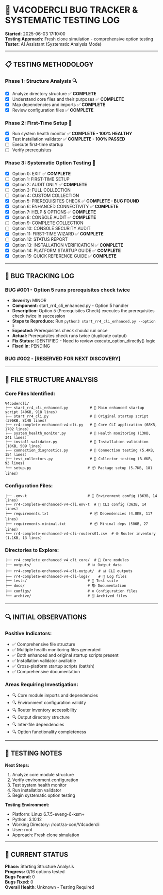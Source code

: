 # 🐛 V4CODERCLI BUG TRACKER & SYSTEMATIC TESTING LOG

**Started:** 2025-06-03 17:10:00  
**Testing Approach:** Fresh clone simulation - comprehensive option testing  
**Tester:** AI Assistant (Systematic Analysis Mode)

---

## 📋 TESTING METHODOLOGY

### **Phase 1: Structure Analysis** 🔍
- [x] Analyze directory structure ✅ **COMPLETE**
- [x] Understand core files and their purposes ✅ **COMPLETE**
- [x] Map dependencies and imports ✅ **COMPLETE**
- [x] Review configuration files ✅ **COMPLETE**

### **Phase 2: First-Time Setup** 🚀
- [x] Run system health monitor ✅ **COMPLETE - 100% HEALTHY**
- [x] Test installation validator ✅ **COMPLETE - 100% PASSED**
- [ ] Execute first-time startup
- [ ] Verify prerequisites

### **Phase 3: Systematic Option Testing** 🎯
- [x] Option 0: EXIT ✅ **COMPLETE**
- [ ] Option 1: FIRST-TIME SETUP
- [x] Option 2: AUDIT ONLY ✅ **COMPLETE**
- [ ] Option 3: FULL COLLECTION
- [ ] Option 4: CUSTOM COLLECTION
- [x] Option 5: PREREQUISITES CHECK ✅ **COMPLETE - BUG FOUND**
- [x] Option 6: ENHANCED CONNECTIVITY ✅ **COMPLETE**
- [x] Option 7: HELP & OPTIONS ✅ **COMPLETE**
- [x] Option 8: CONSOLE AUDIT ✅ **COMPLETE**
- [ ] Option 9: COMPLETE COLLECTION
- [ ] Option 10: CONSOLE SECURITY AUDIT
- [x] Option 11: FIRST-TIME WIZARD ✅ **COMPLETE**
- [ ] Option 12: STATUS REPORT
- [x] Option 13: INSTALLATION VERIFICATION ✅ **COMPLETE**
- [x] Option 14: PLATFORM STARTUP GUIDE ✅ **COMPLETE**
- [x] Option 15: QUICK REFERENCE GUIDE ✅ **COMPLETE**

---

## 🐛 BUG TRACKING LOG

### **BUG #001** - Option 5 runs prerequisites check twice
- **Severity:** MINOR
- **Component:** start_rr4_cli_enhanced.py - Option 5 handler
- **Description:** Option 5 (Prerequisites Check) executes the prerequisites check twice in succession
- **Steps to Reproduce:** Run `python3 start_rr4_cli_enhanced.py --option 5`
- **Expected:** Prerequisites check should run once
- **Actual:** Prerequisites check runs twice (duplicate output)
- **Fix Status:** IDENTIFIED - Need to review execute_option_directly() logic
- **Fixed In:** PENDING

### **BUG #002** - [RESERVED FOR NEXT DISCOVERY]

---

## 📁 FILE STRUCTURE ANALYSIS

### **Core Files Identified:**
```
V4codercli/
├── start_rr4_cli_enhanced.py          # 🎯 Main enhanced startup script (40KB, 918 lines)
├── start_rr4_cli.py                   # 🎯 Original startup script (396KB, 8148 lines)
├── rr4-complete-enchanced-v4-cli.py   # 🎯 Core CLI application (68KB, 1702 lines)
├── system_health_monitor.py           # 🔧 Health monitoring (13KB, 341 lines)
├── install-validator.py               # 🔧 Installation validation (18KB, 509 lines)
├── connection_diagnostics.py          # 🔧 Connection testing (5.4KB, 154 lines)
├── test_collectors.py                 # 🧪 Collector testing (3.0KB, 93 lines)
└── setup.py                          # 📦 Package setup (5.7KB, 181 lines)
```

### **Configuration Files:**
```
├── .env-t                            # 🔐 Environment config (363B, 14 lines)
├── rr4-complete-enchanced-v4-cli.env-t  # 🔐 CLI config (363B, 14 lines)
├── requirements.txt                   # 📦 Dependencies (4.0KB, 117 lines)
├── requirements-minimal.txt           # 📦 Minimal deps (506B, 27 lines)
└── rr4-complete-enchanced-v4-cli-routers01.csv  # 🌐 Router inventory (1.1KB, 13 lines)
```

### **Directories to Explore:**
```
├── rr4_complete_enchanced_v4_cli_core/  # 🎯 Core modules
├── outputs/                          # 📊 Output data
├── rr4-complete-enchanced-v4-cli-output/  # 📊 CLI outputs
├── rr4-complete-enchanced-v4-cli-logs/    # 📝 Log files
├── tests/                            # 🧪 Test suite
├── docs/                             # 📚 Documentation
├── configs/                          # ⚙️ Configuration files
└── archive/                          # 🗄️ Archived files
```

---

## 🔍 INITIAL OBSERVATIONS

### **Positive Indicators:**
- ✅ Comprehensive file structure
- ✅ Multiple health monitoring files generated
- ✅ Both enhanced and original startup scripts present
- ✅ Installation validator available
- ✅ Cross-platform startup scripts (bat/sh)
- ✅ Comprehensive documentation

### **Areas Requiring Investigation:**
- 🔍 Core module imports and dependencies
- 🔍 Environment configuration validity
- 🔍 Router inventory accessibility
- 🔍 Output directory structure
- 🔍 Inter-file dependencies
- 🔍 Option functionality completeness

---

## 📝 TESTING NOTES

**Next Steps:**
1. Analyze core module structure
2. Verify environment configuration
3. Test system health monitor
4. Run installation validator
5. Begin systematic option testing

**Testing Environment:**
- Platform: Linux 6.7.5-eveng-6-ksm+
- Python: 3.10.12
- Working Directory: /root/za-con/V4codercli
- User: root
- Approach: Fresh clone simulation

---

## 🎯 CURRENT STATUS

**Phase:** Starting Structure Analysis  
**Progress:** 0/16 options tested  
**Bugs Found:** 0  
**Bugs Fixed:** 0  
**Overall Health:** Unknown - Testing Required 